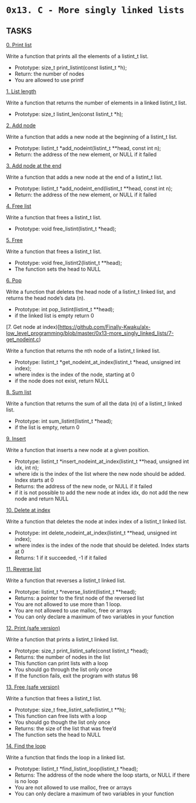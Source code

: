 `0x13. C - More singly linked lists`
=============


## TASKS


[0. Print list](https://github.com/Finally-Kwaku/alx-low_level_programming/blob/master/0x13-more_singly_linked_lists/0-print_listint.c)

Write a function that prints all the elements of a listint_t list.
* Prototype: size_t print_listint(const listint_t *h);
* Return: the number of nodes
* You are allowed to use printf


[1. List length](https://github.com/Finally-Kwaku/alx-low_level_programming/blob/master/0x13-more_singly_linked_lists/1-listint_len.c)

Write a function that returns the number of elements in a linked listint_t list.
* Prototype: size_t listint_len(const listint_t *h);


[2. Add node](https://github.com/Finally-Kwaku/alx-low_level_programming/blob/master/0x13-more_singly_linked_lists/2-add_nodeint.c)

Write a function that adds a new node at the beginning of a listint_t list.
* Prototype: listint_t *add_nodeint(listint_t **head, const int n);
* Return: the address of the new element, or NULL if it failed


[3. Add node at the end](https://github.com/Finally-Kwaku/alx-low_level_programming/blob/master/0x13-more_singly_linked_lists/3-add_nodeint_end.c)

Write a function that adds a new node at the end of a listint_t list.
* Prototype: listint_t *add_nodeint_end(listint_t **head, const int n);
* Return: the address of the new element, or NULL if it failed


[4. Free list](https://github.com/Finally-Kwaku/alx-low_level_programming/blob/master/0x13-more_singly_linked_lists/4-free_listint.c)

Write a function that frees a listint_t list.
* Prototype: void free_listint(listint_t *head);


[5. Free](https://github.com/Finally-Kwaku/alx-low_level_programming/blob/master/0x13-more_singly_linked_lists/5-free_listint2.c)

Write a function that frees a listint_t list.
* Prototype: void free_listint2(listint_t **head);
* The function sets the head to NULL


[6. Pop](https://github.com/Finally-Kwaku/alx-low_level_programming/blob/master/0x13-more_singly_linked_lists/6-pop_listint.c)

Write a function that deletes the head node of a listint_t linked list, and returns the head node’s data (n).
* Prototype: int pop_listint(listint_t **head);
* if the linked list is empty return 0


[7. Get node at index)[https://github.com/Finally-Kwaku/alx-low_level_programming/blob/master/0x13-more_singly_linked_lists/7-get_nodeint.c)

Write a function that returns the nth node of a listint_t linked list.
* Prototype: listint_t *get_nodeint_at_index(listint_t *head, unsigned int index);
* where index is the index of the node, starting at 0
* if the node does not exist, return NULL


[8. Sum list](https://github.com/Finally-Kwaku/alx-low_level_programming/blob/master/0x13-more_singly_linked_lists/8-sum_listint.c)

Write a function that returns the sum of all the data (n) of a listint_t linked list.
* Prototype: int sum_listint(listint_t *head);
* if the list is empty, return 0


[9. Insert](https://github.com/Finally-Kwaku/alx-low_level_programming/blob/master/0x13-more_singly_linked_lists/9-insert_nodeint.c)

Write a function that inserts a new node at a given position.
* Prototype: listint_t *insert_nodeint_at_index(listint_t **head, unsigned int idx, int n);
* where idx is the index of the list where the new node should be added. Index starts at 0
* Returns: the address of the new node, or NULL if it failed
* if it is not possible to add the new node at index idx, do not add the new node and return NULL


[10. Delete at index](https://github.com/Finally-Kwaku/alx-low_level_programming/blob/master/0x13-more_singly_linked_lists/10-delete_nodeint.c)

Write a function that deletes the node at index index of a listint_t linked list.
* Prototype: int delete_nodeint_at_index(listint_t **head, unsigned int index);
* where index is the index of the node that should be deleted. Index starts at 0
* Returns: 1 if it succeeded, -1 if it failed


[11. Reverse list](https://github.com/Finally-Kwaku/alx-low_level_programming/blob/master/0x13-more_singly_linked_lists/100-reverse_listint.c)

Write a function that reverses a listint_t linked list.
* Prototype: listint_t *reverse_listint(listint_t **head);
* Returns: a pointer to the first node of the reversed list
* You are not allowed to use more than 1 loop.
* You are not allowed to use malloc, free or arrays
* You can only declare a maximum of two variables in your function


[12. Print (safe version)](https://github.com/Finally-Kwaku/alx-low_level_programming/blob/master/0x13-more_singly_linked_lists/101-print_listint_safe.c)

Write a function that prints a listint_t linked list.
* Prototype: size_t print_listint_safe(const listint_t *head);
* Returns: the number of nodes in the list
* This function can print lists with a loop
* You should go through the list only once
* If the function fails, exit the program with status 98


[13. Free (safe version)](https://github.com/Finally-Kwaku/alx-low_level_programming/blob/master/0x13-more_singly_linked_lists/102-free_listint_safe.c)

Write a function that frees a listint_t list.
* Prototype: size_t free_listint_safe(listint_t **h);
* This function can free lists with a loop
* You should go though the list only once
* Returns: the size of the list that was free’d
* The function sets the head to NULL


[14. Find the loop](https://github.com/Finally-Kwaku/alx-low_level_programming/blob/master/0x13-more_singly_linked_lists/103-find_loop.c)

Write a function that finds the loop in a linked list.
* Prototype: listint_t *find_listint_loop(listint_t *head);
* Returns: The address of the node where the loop starts, or NULL if there is no loop
* You are not allowed to use malloc, free or arrays
* You can only declare a maximum of two variables in your function
